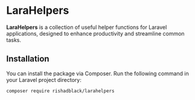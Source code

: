 # LaraHelpers

**LaraHelpers** is a collection of useful helper functions for Laravel applications, designed to enhance productivity and streamline common tasks.

## Installation

You can install the package via Composer. Run the following command in your Laravel project directory:

```bash
composer require rishadblack/larahelpers
```
